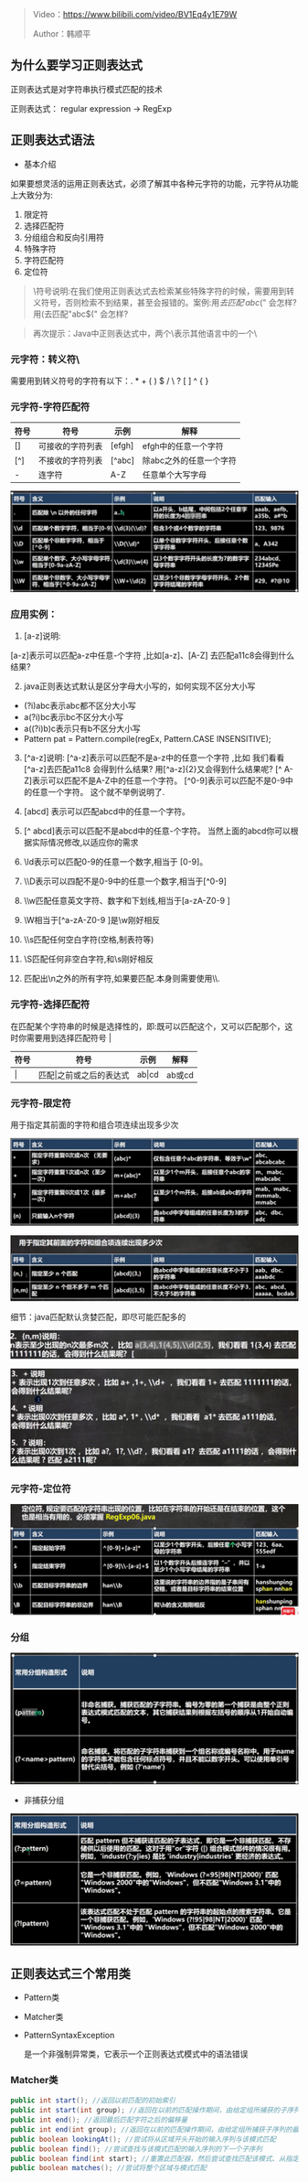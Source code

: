 
> Video：https://www.bilibili.com/video/BV1Eq4y1E79W
> 
>Author：韩顺平

## 为什么要学习正则表达式

正则表达式是对字符串执行模式匹配的技术

正则表达式： regular expression -> RegExp





## 正则表达式语法

- 基本介绍

如果要想灵活的运用正则表达式，必须了解其中各种元字符的功能，元字符从功能上大致分为:

1. 限定符
2. 选择匹配符
3. 分组组合和反向引用符
4. 特殊字符
5. 字符匹配符
6. 定位符

> \符号说明:在我们使用正则表达式去检索某些特殊字符的时候，需要用到转义符号，否则检索不到结果，甚至会报错的。案例:用$去匹配' abc$(" 会怎样?用(去匹配"abc$(" 会怎样?

> 再次提示：Java中正则表达式中，两个\\表示其他语言中的一个\

### 元字符：转义符\\

需要用到转义符号的字符有以下：. * + ( ) $ / \ ? [ ] ^ { }

### 元字符-字符匹配符

| 符号 | 符号             | 示例   | 解释                    |
| ---- | ---------------- | ------ | ----------------------- |
| []   | 可接收的字符列表 | [efgh] | efgh中的任意一个字符    |
| [^]  | 不接收的字符列表 | [^abc] | 除abc之外的任意一个字符 |
| -    | 连字符           | A-Z    | 任意单个大写字母        |

![image-20230523210403681](img/image-20230523210403681.png)

### 应用实例：

1. [a-z]说明:

  [a-z]表示可以匹配a-z中任意-个字符 ,比如[a-z]、[A-Z] 去匹配a11c8会得到什么结果?

2. java正则表达式默认是区分字母大小写的，如何实现不区分大小写

- (?i)abc表示abc都不区分大小写
- a(?i)bc表示bc不区分大小写
- a((?i)b)c表示只有b不区分大小写
- Pattern pat = Pattern.compile(regEx, Pattern.CASE INSENSITIVE);

3. [^a-z]说明:
\[^a-z\]表示可以匹配不是a-z中的任意一个字符 ,比如
我们看看\[^a-z\]去匹配a11c8 会得到什么结果? 用\[^a-z\]{2}又会得到什么结果呢?
\[^ A-Z\]表示可以匹配不是A-Z中的任意一个字符。
\[^0-9\]表示可以匹配不是0-9中的任意一个字符。
这个就不举例说明了.

4. [abcd] 表示可以匹配abcd中的任意一个字符。
5. \[^ abcd\]表示可以匹配不是abcd中的任意-个字符。
    当然上面的abcd你可以根据实际情况修改,以适应你的需求
6. \ld表示可以匹配0-9的任意一个数字,相当于 [0-9]。
7. \\\D表示可以四配不是0-9中的任意一个数字,相当于\[^0-9\]
8. \\\w匹配任意英文字符、数字和下划线,相当于[a-zA-Z0-9 ]
9. \\W相当于\[^a-zA-Z0-9 \]是\w刚好相反
10. \\\s匹配任何空白字符(空格,制表符等)
11. \\S匹配任何非空白字符,和\s刚好相反
12. 匹配出\n之外的所有字符,如果要匹配.本身则需要使用\\\\.

### 元字符-选择匹配符

在匹配某个字符串的时候是选择性的，即:既可以匹配这个，又可以匹配那个，这时你需要用到选择匹配符号 |

| 符号 | 符号                     | 示例   | 解释   |
| ---- | ------------------------ | ------ | ------ |
| \|   | 匹配\|之前或之后的表达式 | ab\|cd | ab或cd |

### 元字符-限定符

用于指定其前面的字符和组合项连续出现多少次

![image-20230523215715484](img/image-20230523215715484.png)

![image-20230523220454938](img/image-20230523220454938.png)

细节：java匹配默认贪婪匹配，即尽可能匹配多的

![image-20230523220224253](img/image-20230523220224253.png)

![image-20230523220300898](img/image-20230523220300898.png)

### 元字符-定位符

![image-20230523220604702](img/image-20230523220604702.png)

### 分组

![image-20230523222151996](img/image-20230523222151996.png)

- 非捕获分组

![image-20230523222851200](img/image-20230523222851200.png)

##  正则表达式三个常用类

- Pattern类

- Matcher类

- PatternSyntaxException

  是一个非强制异常类，它表示一个正则表达式模式中的语法错误

### Matcher类

```java
public int start(); //返回以前匹配的初始索引
public int start(int group); //返回在以前的匹配操作期间，由给定组所捕获的子序列的初始索引
public int end(); //返回最后匹配字符之后的偏移量
public int end(int group); //返回在以前的匹配操作期间，由给定组所捕获子序列的最后字符之后的偏移量
public boolean lookingAt(); //尝试将从区域开头开始的输入序列与该模式匹配
public boolean find(); //尝试查找与该模式匹配的输入序列的下一个子序列
public boolean find(int start); //重置此匹配器，然后尝试查找匹配该模式、从指定索引开始的输入序列的下一个子序列
public boolean matches(); //尝试将整个区域与模式匹配
```

